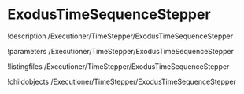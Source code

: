 <!-- MOOSE Documentation Stub: Remove this when content is added. -->

# ExodusTimeSequenceStepper
!description /Executioner/TimeStepper/ExodusTimeSequenceStepper

!parameters /Executioner/TimeStepper/ExodusTimeSequenceStepper

!listingfiles /Executioner/TimeStepper/ExodusTimeSequenceStepper

!childobjects /Executioner/TimeStepper/ExodusTimeSequenceStepper
